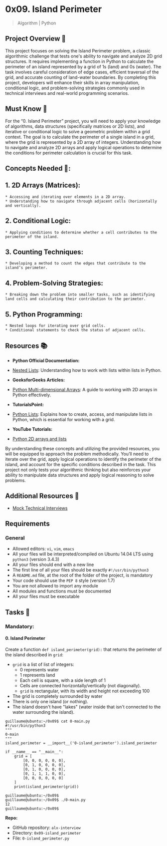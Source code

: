0x09. Island Perimeter
======================

> Algorithm | Python

Project Overview 📃️
--------------------

This project focuses on solving the Island Perimeter problem, a classic algorithmic challenge that tests one's ability to navigate and analyze 2D grid structures. It requires implementing a function in Python to calculate the perimeter of an island represented by a grid of 1s (land) and 0s (water). The task involves careful consideration of edge cases, efficient traversal of the grid, and accurate counting of land-water boundaries. By completing this project, developers will enhance their skills in array manipulation, conditional logic, and problem-solving strategies commonly used in technical interviews and real-world programming scenarios.

Must Know 🤔️
------------

For the “0. Island Perimeter” project, you will need to apply your knowledge of algorithms, data structures (specifically matrices or 2D lists), and iterative or conditional logic to solve a geometric problem within a grid context. The goal is to calculate the perimeter of a single island in a grid, where the grid is represented by a 2D array of integers. Understanding how to navigate and analyze 2D arrays and apply logical operations to determine the conditions for perimeter calculation is crucial for this task.

Concepts Needed 📌:
--------------------

## 1. 2D Arrays (Matrices):

    * Accessing and iterating over elements in a 2D array.
    * Understanding how to navigate through adjacent cells (horizontally and vertically).

## 2. Conditional Logic:

    * Applying conditions to determine whether a cell contributes to the perimeter of the island.

## 3. Counting Techniques:

    * Developing a method to count the edges that contribute to the island’s perimeter.

## 4. Problem-Solving Strategies:

    * Breaking down the problem into smaller tasks, such as identifying land cells and calculating their contribution to the perimeter.

## 5. Python Programming:

    * Nested loops for iterating over grid cells.
    * Conditional statements to check the status of adjacent cells.

Resources 📚️
-------------

* **Python Official Documentation:**

* [Nested Lists](https://docs.python.org/3/tutorial/datastructures.html#nested-list-comprehensions): Understanding how to work with lists within lists in Python.

* **GeeksforGeeks Articles:**

* [Python Multi-dimensional Arrays](https://www.geeksforgeeks.org/python-using-2d-arrays-lists-the-right-way/): A guide to working with 2D arrays in Python effectively.

* **TutorialsPoint:**

* [Python Lists](https://www.tutorialspoint.com/python/python_lists.htm): Explains how to create, access, and manipulate lists in Python, which is essential for working with a grid.

* **YouTube Tutorials:**

* [Python 2D arrays and lists](https://www.youtube.com/watch?feature=shared&v=aNzepGawwCI)

By understanding these concepts and utilizing the provided resources, you will be equipped to approach the problem methodically. You’ll need to iterate over the grid, apply logical operations to identify the perimeter of the island, and account for the specific conditions described in the task. This project not only tests your algorithmic thinking but also reinforces your ability to manipulate data structures and apply logical reasoning to solve problems.

Additional Resources 🔖️
------------------------

- [Mock Technical Interviews](https://www.youtube.com/watch?feature=shared&v=fFgEM6CMQc4)

Requirements
------------

### General

-   Allowed editors: `vi`, `vim`, `emacs`
-   All your files will be interpreted/compiled on Ubuntu 14.04 LTS using `python3` (version 3.4.3)
-   All your files should end with a new line
-   The first line of all your files should be exactly `#!/usr/bin/python3`
-   A `README.md` file, at the root of the folder of the project, is mandatory
-   Your code should use the `PEP 8` style (version 1.7)
-   You are not allowed to import any module
-   All modules and functions must be documented
-   All your files must be executable

Tasks 📑️
---------

### Mandatory:

#### 0\. Island Perimeter

Create a function `def island_perimeter(grid):` that returns the perimeter of the island described in `grid`:

-   `grid` is a list of list of integers:
    -   0 represents water
    -   1 represents land
    -   Each cell is square, with a side length of 1
    -   Cells are connected horizontally/vertically (not diagonally).
    -   `grid` is rectangular, with its width and height not exceeding 100
-   The grid is completely surrounded by water
-   There is only one island (or nothing).
-   The island doesn't have "lakes" (water inside that isn't connected to the water surrounding the island).

```
guillaume@ubuntu:~/0x09$ cat 0-main.py
#!/usr/bin/python3
"""
0-main
"""
island_perimeter = __import__('0-island_perimeter').island_perimeter

if __name__ == "__main__":
    grid = [
        [0, 0, 0, 0, 0, 0],
        [0, 1, 0, 0, 0, 0],
        [0, 1, 0, 0, 0, 0],
        [0, 1, 1, 1, 0, 0],
        [0, 0, 0, 0, 0, 0]
    ]
    print(island_perimeter(grid))

guillaume@ubuntu:~/0x09$
guillaume@ubuntu:~/0x09$ ./0-main.py
12
guillaume@ubuntu:~/0x09$

```

**Repo:**

-   GitHub repository: `alx-interview`
-   Directory: `0x09-island_perimeter`
-   File: `0-island_perimeter.py`